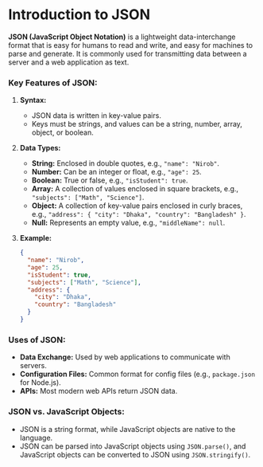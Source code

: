 # Introduction to JSON

**JSON (JavaScript Object Notation)** is a lightweight data-interchange format that is easy for humans to read and write, and easy for machines to parse and generate. It is commonly used for transmitting data between a server and a web application as text.

### Key Features of JSON:
1. **Syntax:**
   - JSON data is written in key-value pairs.
   - Keys must be strings, and values can be a string, number, array, object, or boolean.

2. **Data Types:**
   - **String:** Enclosed in double quotes, e.g., `"name": "Nirob"`.
   - **Number:** Can be an integer or float, e.g., `"age": 25`.
   - **Boolean:** True or false, e.g., `"isStudent": true`.
   - **Array:** A collection of values enclosed in square brackets, e.g., `"subjects": ["Math", "Science"]`.
   - **Object:** A collection of key-value pairs enclosed in curly braces, e.g., `"address": { "city": "Dhaka", "country": "Bangladesh" }`.
   - **Null:** Represents an empty value, e.g., `"middleName": null`.

3. **Example:**
   ```json
   {
     "name": "Nirob",
     "age": 25,
     "isStudent": true,
     "subjects": ["Math", "Science"],
     "address": {
       "city": "Dhaka",
       "country": "Bangladesh"
     }
   }
   ```

### Uses of JSON:
- **Data Exchange:** Used by web applications to communicate with servers.
- **Configuration Files:** Common format for config files (e.g., `package.json` for Node.js).
- **APIs:** Most modern web APIs return JSON data.

### JSON vs. JavaScript Objects:
- JSON is a string format, while JavaScript objects are native to the language.
- JSON can be parsed into JavaScript objects using `JSON.parse()`, and JavaScript objects can be converted to JSON using `JSON.stringify()`.